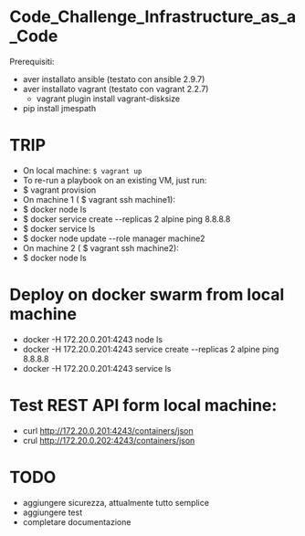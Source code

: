 # Code_Challenge_Infrastructure_as_a_Code

Prerequisiti:
- aver installato ansible (testato con ansible 2.9.7)
- aver installato vagrant (testato con vagrant 2.2.7)
    - vagrant plugin install vagrant-disksize
- pip install jmespath

# TRIP
- On local machine:
```$ vagrant up```
- To re-run a playbook on an existing VM, just run:
- $ vagrant provision
- On machine 1 ( $ vagrant ssh machine1):
- $ docker node ls
- $ docker service create --replicas 2 alpine ping 8.8.8.8
- $ docker service ls
- $ docker node update --role manager machine2
- On machine 2 ( $ vagrant ssh machine2):
- $ docker node ls

# Deploy on docker swarm from local machine
- docker -H 172.20.0.201:4243 node ls
- docker -H 172.20.0.201:4243 service create --replicas 2 alpine ping 8.8.8.8
- docker -H 172.20.0.201:4243 service ls

# Test REST API form local machine:
- curl http://172.20.0.201:4243/containers/json
- crul http://172.20.0.202:4243/containers/json


# TODO
- aggiungere sicurezza, attualmente tutto semplice
- aggiungere test
- completare documentazione
